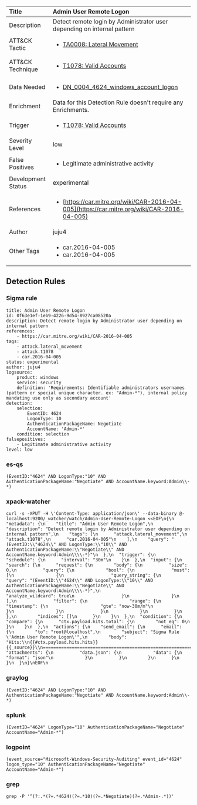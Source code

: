 | Title                | Admin User Remote Logon                                                                                                                                                 |
|:---------------------|:------------------------------------------------------------------------------------------------------------------------------------------------------------|
| Description          | Detect remote login by Administrator user depending on internal pattern                                                                                                                                           |
| ATT&amp;CK Tactic    |  <ul><li>[TA0008: Lateral Movement](https://attack.mitre.org/tactics/TA0008)</li></ul>  |
| ATT&amp;CK Technique | <ul><li>[T1078: Valid Accounts](https://attack.mitre.org/techniques/T1078)</li></ul>  |
| Data Needed          | <ul><li>[DN_0004_4624_windows_account_logon](../Data_Needed/DN_0004_4624_windows_account_logon.md)</li></ul>  |
| Enrichment           |  Data for this Detection Rule doesn't require any Enrichments.  |
| Trigger              | <ul><li>[T1078: Valid Accounts](../Triggers/T1078.md)</li></ul>  |
| Severity Level       | low |
| False Positives      | <ul><li>Legitimate administrative activity</li></ul>  |
| Development Status   | experimental |
| References           | <ul><li>[https://car.mitre.org/wiki/CAR-2016-04-005](https://car.mitre.org/wiki/CAR-2016-04-005)</li></ul>  |
| Author               | juju4 |
| Other Tags           | <ul><li>car.2016-04-005</li><li>car.2016-04-005</li></ul> | 

## Detection Rules

### Sigma rule

```
title: Admin User Remote Logon
id: 0f63e1ef-1eb9-4226-9d54-8927ca08520a
description: Detect remote login by Administrator user depending on internal pattern
references:
    - https://car.mitre.org/wiki/CAR-2016-04-005
tags:
    - attack.lateral_movement
    - attack.t1078
    - car.2016-04-005
status: experimental
author: juju4
logsource:
    product: windows
    service: security
    definition: 'Requirements: Identifiable administrators usernames (pattern or special unique character. ex: "Admin-*"), internal policy mandating use only as secondary account'
detection:
    selection:
        EventID: 4624
        LogonType: 10
        AuthenticationPackageName: Negotiate
        AccountName: 'Admin-*'
    condition: selection
falsepositives:
    - Legitimate administrative activity
level: low

```





### es-qs
    
```
(EventID:"4624" AND LogonType:"10" AND AuthenticationPackageName:"Negotiate" AND AccountName.keyword:Admin\\-*)
```


### xpack-watcher
    
```
curl -s -XPUT -H \'Content-Type: application/json\' --data-binary @- localhost:9200/_watcher/watch/Admin-User-Remote-Logon <<EOF\n{\n  "metadata": {\n    "title": "Admin User Remote Logon",\n    "description": "Detect remote login by Administrator user depending on internal pattern",\n    "tags": [\n      "attack.lateral_movement",\n      "attack.t1078",\n      "car.2016-04-005"\n    ],\n    "query": "(EventID:\\"4624\\" AND LogonType:\\"10\\" AND AuthenticationPackageName:\\"Negotiate\\" AND AccountName.keyword:Admin\\\\-*)"\n  },\n  "trigger": {\n    "schedule": {\n      "interval": "30m"\n    }\n  },\n  "input": {\n    "search": {\n      "request": {\n        "body": {\n          "size": 0,\n          "query": {\n            "bool": {\n              "must": [\n                {\n                  "query_string": {\n                    "query": "(EventID:\\"4624\\" AND LogonType:\\"10\\" AND AuthenticationPackageName:\\"Negotiate\\" AND AccountName.keyword:Admin\\\\-*)",\n                    "analyze_wildcard": true\n                  }\n                }\n              ],\n              "filter": {\n                "range": {\n                  "timestamp": {\n                    "gte": "now-30m/m"\n                  }\n                }\n              }\n            }\n          }\n        },\n        "indices": []\n      }\n    }\n  },\n  "condition": {\n    "compare": {\n      "ctx.payload.hits.total": {\n        "not_eq": 0\n      }\n    }\n  },\n  "actions": {\n    "send_email": {\n      "email": {\n        "to": "root@localhost",\n        "subject": "Sigma Rule \'Admin User Remote Logon\'",\n        "body": "Hits:\\n{{#ctx.payload.hits.hits}}{{_source}}\\n================================================================================\\n{{/ctx.payload.hits.hits}}",\n        "attachments": {\n          "data.json": {\n            "data": {\n              "format": "json"\n            }\n          }\n        }\n      }\n    }\n  }\n}\nEOF\n
```


### graylog
    
```
(EventID:"4624" AND LogonType:"10" AND AuthenticationPackageName:"Negotiate" AND AccountName.keyword:Admin\\-*)
```


### splunk
    
```
(EventID="4624" LogonType="10" AuthenticationPackageName="Negotiate" AccountName="Admin-*")
```


### logpoint
    
```
(event_source="Microsoft-Windows-Security-Auditing" event_id="4624" logon_type="10" AuthenticationPackageName="Negotiate" AccountName="Admin-*")
```


### grep
    
```
grep -P '^(?:.*(?=.*4624)(?=.*10)(?=.*Negotiate)(?=.*Admin-.*))'
```



